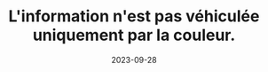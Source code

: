 ---
N: '176'
Rubrique: Présentation
title: L'information n'est pas véhiculée uniquement par la couleur.
detail: L'information n'est pas véhiculée uniquement par la couleur.
categories: [" Présentation"]
agrege: O4176-E056
opquast: '4176'
indiceebook: '56'
description: "Règle n° 056"
weight:  056
actif: '1'
layout: rules
date: 2023-09-28
tags: ["", ""]
objectif: ["", ""]
Meo: ""
Controle: ""
Auteur: ""
---
